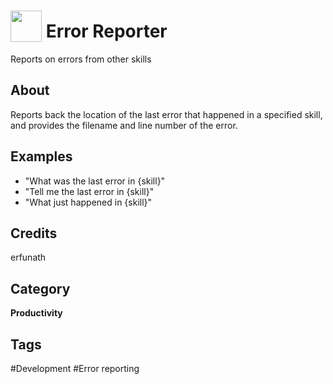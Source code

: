 # <img src="https://raw.githack.com/FortAwesome/Font-Awesome/master/svgs/solid/exclamation-triangle.svg" card_color="#D81159" width="50" height="50" style="vertical-align:bottom"/> Error Reporter
Reports on errors from other skills

## About
Reports back the location of the last error that happened in a specified skill, and provides the filename and line number of the error.

## Examples
* "What was the last error in {skill}"
* "Tell me the last error in {skill}"
* "What just happened in {skill}"

## Credits
erfunath

## Category
**Productivity**

## Tags
#Development
#Error reporting

